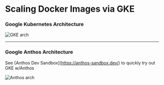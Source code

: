 # Scaling Docker Images via GKE

### Google Kubernetes Architecture  
![GKE arch](https://github.com/lynnlangit/gcp-essentials/blob/master/7_sample_data/images/gke-arch.png)

---

### Google Anthos Architecture

See {Anthos Dev Sandbox](https://anthos-sandbox.dev/) to quickly try out GKE w/Anthos  

![Anthos arch](https://github.com/lynnlangit/gcp-essentials/blob/master/7_sample_data/images/anthos-arch.png)
